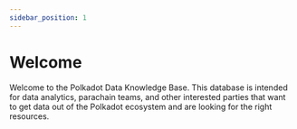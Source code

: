 ```yaml
---
sidebar_position: 1
---
```


# Welcome

Welcome to the Polkadot Data Knowledge Base. This database is intended for data analytics, parachain teams, and other interested parties that want to get data out of the Polkadot ecosystem and are looking for the right resources.